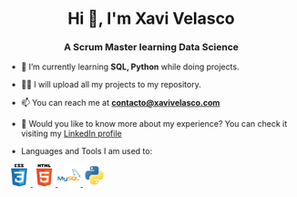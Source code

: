 <h1 align="center">Hi 👋, I'm Xavi Velasco</h1>
<h3 align="center">A Scrum Master learning Data Science</h3>

- 🌱 I’m currently learning **SQL, Python** while doing projects.

- 👨‍💻 I will upload all my projects to my repository.
  
- 📫 You can reach me at **contacto@xavivelasco.com**

- 📄 Would you like to know more about my experience? You can check it visiting my [LinkedIn profile](https://www.linkedin.com/in/xavivelasco)

- Languages and Tools I am used to:
  
<p align="left"> <a href="https://www.w3schools.com/css/" target="_blank" rel="noreferrer"> <img src="https://raw.githubusercontent.com/devicons/devicon/master/icons/css3/css3-original-wordmark.svg" alt="css3" width="40" height="40"/> </a> <a href="https://www.w3.org/html/" target="_blank" rel="noreferrer"> <img src="https://raw.githubusercontent.com/devicons/devicon/master/icons/html5/html5-original-wordmark.svg" alt="html5" width="40" height="40"/> </a> <a href="https://www.mysql.com/" target="_blank" rel="noreferrer"> <img src="https://raw.githubusercontent.com/devicons/devicon/master/icons/mysql/mysql-original-wordmark.svg" alt="mysql" width="40" height="40"/> </a> <a href="https://www.python.org" target="_blank" rel="noreferrer"> <img src="https://raw.githubusercontent.com/devicons/devicon/master/icons/python/python-original.svg" alt="python" width="40" height="40"/> </a> </p>
